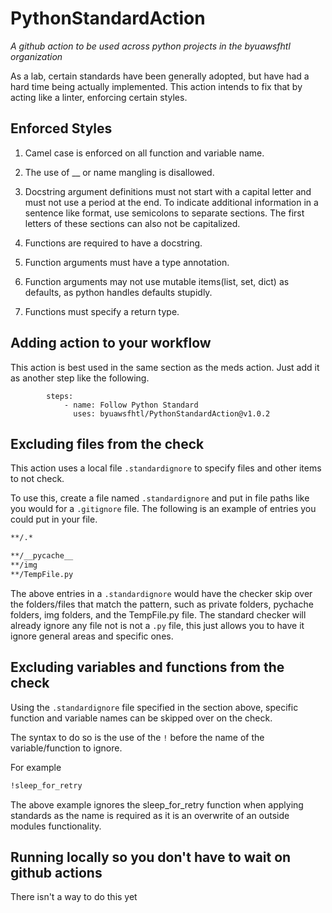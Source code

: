 # PythonStandardAction

_A github action to be used across python projects in the byuawsfhtl organization_

As a lab, certain standards have been generally adopted, but have had a hard time being actually implemented. This action intends to fix that by acting like a linter, enforcing certain styles.

## Enforced Styles

1. Camel case is enforced on all function and variable name.

2. The use of __ or name mangling is disallowed.

3. Docstring argument definitions must not start with a capital letter and must not use a period at the end. To indicate additional information in a sentence like format, use semicolons to separate sections. The first letters of these sections can also not be capitalized.

4. Functions are required to have a docstring.

5. Function arguments must have a type annotation.

6. Function arguments may not use mutable items(list, set, dict) as defaults, as python handles defaults stupidly.

7. Functions must specify a return type.

## Adding action to your workflow

This action is best used in the same section as the meds action. Just add it as another step like the following.

```github
        steps:
            - name: Follow Python Standard
              uses: byuawsfhtl/PythonStandardAction@v1.0.2
```

## Excluding files from the check

This action uses a local file `.standardignore` to specify files and other items to not check.

To use this, create a file named `.standardignore` and put in file paths like you would for a `.gitignore` file. The following is an example of entries you could put in your file.

```cmd
**/.*

**/__pycache__
**/img
**/TempFile.py
```

The above entries in a `.standardignore` would have the checker skip over the folders/files that match the pattern, such as private folders, pychache folders, img folders, and the TempFile.py file. The standard checker will already ignore any file not is not a `.py` file, this just allows you to have it ignore general areas and specific ones.

## Excluding variables and functions from the check

Using the `.standardignore` file specified in the section above, specific function and variable names can be skipped over on the check.

The syntax to do so is the use of the `!` before the name of the variable/function to ignore.

For example
```cmd
!sleep_for_retry
```

The above example ignores the sleep_for_retry function when applying standards as the name is required as it is an overwrite of an outside modules functionality.

## Running locally so you don't have to wait on github actions
There isn't a way to do this yet